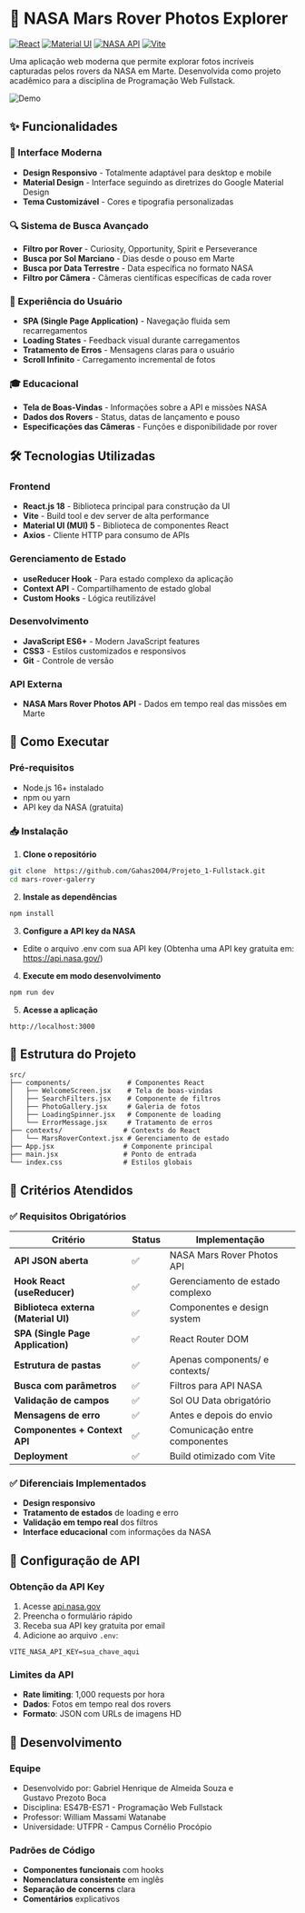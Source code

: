 # 🚀 NASA Mars Rover Photos Explorer

[![React](https://img.shields.io/badge/React-18.2.0-blue)](https://reactjs.org/)
[![Material UI](https://img.shields.io/badge/Material%20UI-5.14.0-007FFF)](https://mui.com/)
[![NASA API](https://img.shields.io/badge/NASA-API-0B3D91)](https://api.nasa.gov/)
[![Vite](https://img.shields.io/badge/Vite-4.4.0-646CFF)](https://vitejs.dev/)

Uma aplicação web moderna que permite explorar fotos incríveis capturadas pelos rovers da NASA em Marte. Desenvolvida como projeto acadêmico para a disciplina de Programação Web Fullstack.

![Demo](https://img.shields.io/badge/Demo-Live%20Preview-green)


## ✨ Funcionalidades

### 🎨 Interface Moderna
- **Design Responsivo** - Totalmente adaptável para desktop e mobile
- **Material Design** - Interface seguindo as diretrizes do Google Material Design
- **Tema Customizável** - Cores e tipografia personalizadas

### 🔍 Sistema de Busca Avançado
- **Filtro por Rover** - Curiosity, Opportunity, Spirit e Perseverance
- **Busca por Sol Marciano** - Dias desde o pouso em Marte
- **Busca por Data Terrestre** - Data específica no formato NASA
- **Filtro por Câmera** - Câmeras científicas específicas de cada rover

### 📱 Experiência do Usuário
- **SPA (Single Page Application)** - Navegação fluida sem recarregamentos
- **Loading States** - Feedback visual durante carregamentos
- **Tratamento de Erros** - Mensagens claras para o usuário
- **Scroll Infinito** - Carregamento incremental de fotos

### 🎓 Educacional
- **Tela de Boas-Vindas** - Informações sobre a API e missões NASA
- **Dados dos Rovers** - Status, datas de lançamento e pouso
- **Especificações das Câmeras** - Funções e disponibilidade por rover

## 🛠️ Tecnologias Utilizadas

### Frontend
- **React.js 18** - Biblioteca principal para construção da UI
- **Vite** - Build tool e dev server de alta performance
- **Material UI (MUI) 5** - Biblioteca de componentes React
- **Axios** - Cliente HTTP para consumo de APIs

### Gerenciamento de Estado
- **useReducer Hook** - Para estado complexo da aplicação
- **Context API** - Compartilhamento de estado global
- **Custom Hooks** - Lógica reutilizável

### Desenvolvimento
- **JavaScript ES6+** - Modern JavaScript features
- **CSS3** - Estilos customizados e responsivos
- **Git** - Controle de versão

### API Externa
- **NASA Mars Rover Photos API** - Dados em tempo real das missões em Marte

## 🚀 Como Executar

### Pré-requisitos
- Node.js 16+ instalado
- npm ou yarn
- API key da NASA (gratuita)

### 📥 Instalação

1. **Clone o repositório**
```bash
git clone  https://github.com/Gahas2004/Projeto_1-Fullstack.git
cd mars-rover-galerry
```

2. **Instale as dependências**
```bash
npm install
```

3. **Configure a API key da NASA**

 - Edite o arquivo .env com sua API key (Obtenha uma API key gratuita em: https://api.nasa.gov/)

4. **Execute em modo desenvolvimento**
```bash
npm run dev
```

5. **Acesse a aplicação**
```
http://localhost:3000
```
## 📁 Estrutura do Projeto

```
src/
├── components/              # Componentes React
│   ├── WelcomeScreen.jsx    # Tela de boas-vindas
│   ├── SearchFilters.jsx    # Componente de filtros
│   ├── PhotoGallery.jsx     # Galeria de fotos
│   ├── LoadingSpinner.jsx   # Componente de loading
│   └── ErrorMessage.jsx     # Tratamento de erros
├── contexts/               # Contexts do React
│   └── MarsRoverContext.jsx # Gerenciamento de estado
├── App.jsx                 # Componente principal
├── main.jsx                # Ponto de entrada
└── index.css               # Estilos globais
```

## 🎯 Critérios Atendidos

### ✅ Requisitos Obrigatórios

| Critério | Status | Implementação |
|----------|--------|---------------|
| **API JSON aberta** | ✅ | NASA Mars Rover Photos API |
| **Hook React (useReducer)** | ✅ | Gerenciamento de estado complexo |
| **Biblioteca externa (Material UI)** | ✅ | Componentes e design system |
| **SPA (Single Page Application)** | ✅ | React Router DOM |
| **Estrutura de pastas** | ✅ | Apenas components/ e contexts/ |
| **Busca com parâmetros** | ✅ | Filtros para API NASA |
| **Validação de campos** | ✅ | Sol OU Data obrigatório |
| **Mensagens de erro** | ✅ | Antes e depois do envio |
| **Componentes + Context API** | ✅ | Comunicação entre componentes |
| **Deployment** | ✅ | Build otimizado com Vite |

### ✅ Diferenciais Implementados

- **Design responsivo** 
- **Tratamento de estados** de loading e erro
- **Validação em tempo real** dos filtros
- **Interface educacional** com informações da NASA

## 🔧 Configuração de API

### Obtenção da API Key

1. Acesse [api.nasa.gov](https://api.nasa.gov/)
2. Preencha o formulário rápido
3. Receba sua API key gratuita por email
4. Adicione ao arquivo `.env`:

```env
VITE_NASA_API_KEY=sua_chave_aqui
```

### Limites da API
- **Rate limiting**: 1,000 requests por hora
- **Dados**: Fotos em tempo real dos rovers
- **Formato**: JSON com URLs de imagens HD

## 👥 Desenvolvimento

### Equipe
- Desenvolvido por: Gabriel Henrique de Almeida Souza e Gustavo Prezoto Boca
- Disciplina: ES47B-ES71 - Programação Web Fullstack
- Professor: William Massami Watanabe
- Universidade: UTFPR - Campus Cornélio Procópio

### Padrões de Código
- **Componentes funcionais** com hooks
- **Nomenclatura consistente** em inglês
- **Separação de concerns** clara
- **Comentários** explicativos
